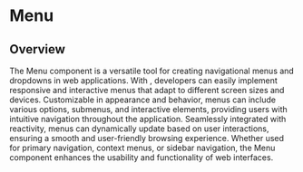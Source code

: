 # Menu

## Overview

The Menu  component is a versatile tool for creating navigational menus and dropdowns in web applications. With , developers can easily implement responsive and interactive menus that adapt to different screen sizes and devices. Customizable in appearance and behavior, menus can include various options, submenus, and interactive elements, providing users with intuitive navigation throughout the application. Seamlessly integrated with  reactivity, menus can dynamically update based on user interactions, ensuring a smooth and user-friendly browsing experience. Whether used for primary navigation, context menus, or sidebar navigation, the Menu  component enhances the usability and functionality of web interfaces.
